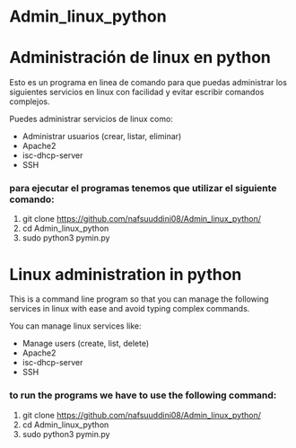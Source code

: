 # Admin_linux_python
# Administración de linux en python

Esto es un programa en linea de comando para que puedas administrar los siguientes servicios en linux con facilidad y evitar escribir comandos complejos.

Puedes administrar servicios de linux como:
- Administrar usuarios (crear, listar, eliminar)
- Apache2
- isc-dhcp-server
- SSH

### para ejecutar el programas tenemos que utilizar el siguiente comando:

1. git clone https://github.com/nafsuuddini08/Admin_linux_python/
2. cd Admin_linux_python
3. sudo python3 pymin.py

# Linux administration in python

This is a command line program so that you can manage the following services in linux with ease and avoid typing complex commands.

You can manage linux services like:
- Manage users (create, list, delete)
- Apache2
- isc-dhcp-server
- SSH

### to run the programs we have to use the following command:

1. git clone https://github.com/nafsuuddini08/Admin_linux_python/
2. cd Admin_linux_python
3. sudo python3 pymin.py
